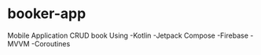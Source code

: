 # booker-app
Mobile Application CRUD book Using
-Kotlin
-Jetpack Compose
-Firebase
-MVVM
-Coroutines
